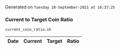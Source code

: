 Generated on `Tuesday 28-September-2021 at 16:37:25`

### Current to Target Coin Ratio
`current_coin_ratio.sh`

Date|Current|Target|Ratio
---|---|---|---
